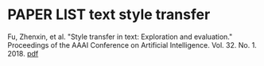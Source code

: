 # PAPER LIST text style transfer

Fu, Zhenxin, et al. "Style transfer in text: Exploration and evaluation." Proceedings of the AAAI Conference on Artificial Intelligence. Vol. 32. No. 1. 2018. [pdf](file:///C:/Users/82106/Downloads/11330-Article%20Text-14858-1-2-20201228.pdf)

